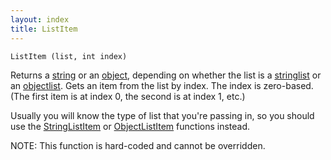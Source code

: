```yaml
---
layout: index
title: ListItem
---
```


    ListItem (list, int index)

Returns a [string](../types/string.html) or an [object](../types/object.html), depending on whether the list is a [stringlist](../types/stringlist.html) or an [objectlist](../types/objectlist.html). Gets an item from the list by index. The index is zero-based. (The first item is at index 0, the second is at index 1, etc.)

Usually you will know the type of list that you're passing in, so you should use the [StringListItem](stringlistitem.html) or [ObjectListItem](objectlistitem.html) functions instead.

NOTE: This function is hard-coded and cannot be overridden.
